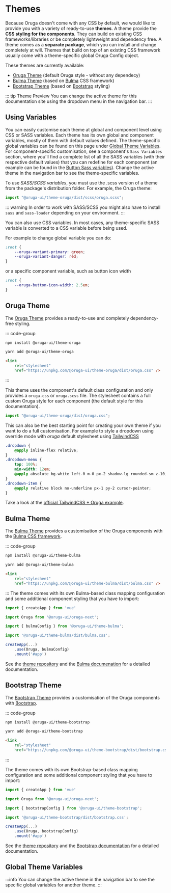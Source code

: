 # Themes

Because Oruga doesn't come with any CSS by default, we would like to provide you with a variety of ready-to-use **themes**.
A theme provide the **CSS styling for the components**. They can build on existing CSS frameworks/libraries or be completely lightweight and dependency free.
A theme comes as a **separate package**, which you can install and change completely at will.
Themes that build on top of an existing CSS framework usually come with a theme-specific global Oruga Config object.

These themes are currently available:

- [Oruga Theme](https://github.com/oruga-ui/theme-oruga) (default Oruga style - without any dependecy)
- [Bulma Theme](https://github.com/oruga-ui/theme-bulma) (based on [Bulma](https://bulma.io/) CSS framework)
- [Bootstrap Theme](https://github.com/oruga-ui/theme-bootstrap) (based on [Bootstrap](https://getbootstrap.com/) styling)

::: tip Theme Preview
You can change the active theme for this documentation site using the dropdown menu in the navigation bar.
:::

<!--
<video class="oruga-doc-video" controls autoplay muted loop>
  <source src="/defaultswitch.mp4" type="video/mp4">
</video> -->

## Using Variables

You can easily customise each theme at global and component level using CSS or SASS variables.
Each theme has its own global and component variables, mostly of them with default values defined.
The theme-specific global variables can be found on this page under [Global Theme Variables](#global-theme-variables).
For component-specific customisation, see a component's `Sass Variables` section, where you'll find a complete list of all the SASS variables (with their respective default values) that you can redefine for each component (an example can be found in the [Button Sass variables](/components/Button.html#sass-variables)).
Change the active theme in the navigation bar to see the theme-specific variables.

To use _SASS/SCSS variables_, you must use the .scss version of a theme from the package's distribution folder.
For example, the Oruga theme:

```js
import "@oruga-ui/theme-oruga/dist/scss/oruga.scss";
```

::: warning
In order to work with SASS/SCSS you might also have to install `sass` and `sass-loader` depending on your environment.
:::

You can also use CSS variables. In most cases, any theme-specific SASS variable is converted to a CSS variable before being used.

For example to change global variable you can do:

```css
:root {
    --oruga-variant-primary: green;
    --oruga-variant-danger: red;
}
```

or a specific component variable, such as button icon width

```css
:root {
    --oruga-button-icon-width: 2.5em;
}
```

## Oruga Theme

The [Oruga Theme](https://github.com/oruga-ui/theme-oruga) provides a ready-to-use and completely dependency-free styling.

::: code-group

```bash [Npm]
npm install @oruga-ui/theme-oruga
```

```bash [Yarn]
yarn add @oruga-ui/theme-oruga
```

```html [Cdn]
<link
    rel="stylesheet"
    href="https://unpkg.com/@oruga-ui/theme-oruga/dist/oruga.css" />
```

:::

This theme uses the component's default class configuration and only provides a `oruga.css` or `oruga.scss` file.
The stylesheet contains a full custom Oruga style for each component (the default style for this documentation).

```js
import "@oruga-ui/theme-oruga/dist/oruga.css";
```

This can also be the best starting point for creating your own theme if you want to do a full customisation.
For example to style a dropdown using override mode with _oruga_ default stylesheet using [TailwindCSS](https://tailwindcss.com/)

```css
.dropdown {
    @apply inline-flex relative;
}
.dropdown-menu {
    top: 100%;
    min-width: 12em;
    @apply absolute bg-white left-0 m-0 px-2 shadow-lg rounded-sm z-10;
}
.dropdown-item {
    @apply relative block no-underline px-1 py-2 cursor-pointer;
}
```

Take a look at the [official TailwindCSS + Oruga example](https://github.com/oruga-ui/demo-tailwindcss).

## Bulma Theme

The [Bulma Theme](https://github.com/oruga-ui/theme-bulma) provides a customisation of the Oruga components with the [Bulma CSS framework](https://bulma.io/).

::: code-group

```bash [Npm]
npm install @oruga-ui/theme-bulma
```

```bash [Yarn]
yarn add @oruga-ui/theme-bulma
```

```html [Cdn]
<link
    rel="stylesheet"
    href="https://unpkg.com/@oruga-ui/theme-bulma/dist/bulma.css" />
```

:::
The theme comes with its own Bulma-based class mapping configuration and some additional component styling that you have to import:

```js
import { createApp } from 'vue'

import Oruga from '@oruga-ui/oruga-next';

import { bulmaConfig } from '@oruga-ui/theme-bulma';

import '@oruga-ui/theme-bulma/dist/bulma.css';

createApp(...)
    .use(Oruga, bulmaConfig)
    .mount('#app')
```

See the [theme repository](https://github.com/oruga-ui/theme-bulma) and the [Bulma documenation](https://bulma.io/documentation/) for a detailed documentation.

## Bootstrap Theme

The [Bootstrap Theme](https://github.com/oruga-ui/theme-bootstrap) provides a customisation of the Oruga components with [Bootstrap](https://getbootstrap.com/).

::: code-group

```bash [Npm]
npm install @oruga-ui/theme-bootstrap
```

```bash [Yarn]
yarn add @oruga-ui/theme-bootstrap
```

```html [Cdn]
<link
    rel="stylesheet"
    href="https://unpkg.com/@oruga-ui/theme-bootstrap/dist/bootstrap.css" />
```

:::

The theme comes with its own Bootstrap-based class mapping configuration and some additional component styling that you have to import:

```js
import { createApp } from 'vue'

import Oruga from '@oruga-ui/oruga-next';

import { bootstrapConfig } from '@oruga-ui/theme-bootstrap';

import '@oruga-ui/theme-bootstrap/dist/bootstrap.css';

createApp(...)
    .use(Oruga, bootstrapConfig)
    .mount('#app')
```

See the [theme repository](https://github.com/oruga-ui/theme-bootstrap) and the [Bootstrap documentation](https://getbootstrap.com/docs/) for a detailed documentation.

## Global Theme Variables

:::info
You can change the active theme in the navigation bar to see the specific global variables for another theme.
:::

<!--@include: ./../themes/theme-oruga.md-->

<!--@include: ./../themes/theme-bulma.md-->

<!--@include: ./../themes/theme-bootstrap.md-->
